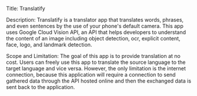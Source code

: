 Title: Translatify

Description: Translatify is a translator app that translates words, phrases, and even sentences by the use of your phone's default camera. This app uses Google Cloud Vision API, an API that helps developers to understand the content of an image including object detection, ocr, explicit content, face, logo, and landmark detection.

Scope and Limitation: The goal of this app is to provide translation at no cost. Users can freely use this app to translate the source language to the target language and vice versa. However, the only limitation is the internet connection, because this application will require a connection to send gathered data through the API hosted online and then the exchanged data is sent back to the application.
